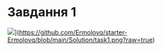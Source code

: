 # Завдання 1
![](https://github.com/Ermolovq/starter-Ermolovq/edit/main/Solution/task1.png)](https://github.com/Ermolovq/starter-Ermolovq/blob/main/Solution/task1.png?raw=true)
